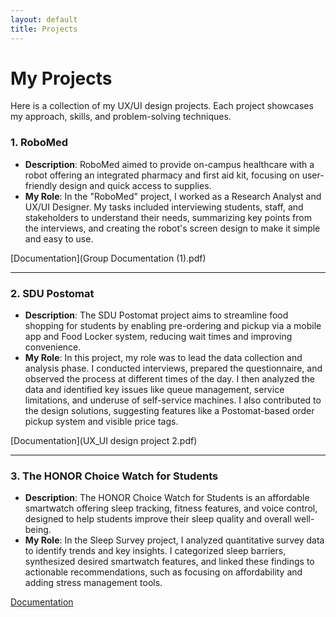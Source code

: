 ```yaml
---
layout: default
title: Projects
---
```


# My Projects

Here is a collection of my UX/UI design projects. Each project showcases my approach, skills, and problem-solving techniques.

### 1. **RoboMed**
- **Description**: RoboMed aimed to provide on-campus healthcare with a robot offering an integrated pharmacy and first aid kit, focusing on user-friendly design and quick access to supplies.
- **My Role**: In the "RoboMed" project, I worked as a Research Analyst and UX/UI Designer. My tasks included interviewing students, staff, and stakeholders to understand their needs, summarizing key points from the interviews, and creating the robot's screen design to make it simple and easy to use.

[Documentation](Group Documentation (1).pdf)

---

### 2. **SDU Postomat**
- **Description**: The SDU Postomat project aims to streamline food shopping for students by enabling pre-ordering and pickup via a mobile app and Food Locker system, reducing wait times and improving convenience.
- **My Role**: In this project, my role was to lead the data collection and analysis phase. I conducted interviews, prepared the questionnaire, and observed the process at different times of the day. I then analyzed the data and identified key issues like queue management, service limitations, and underuse of self-service machines. I also contributed to the design solutions, suggesting features like a Postomat-based order pickup system and visible price tags.

[Documentation](UX_UI design project 2.pdf)

---

### 3. **The HONOR Choice Watch for Students**
- **Description**: The HONOR Choice Watch for Students is an affordable smartwatch offering sleep tracking, fitness features, and voice control, designed to help students improve their sleep quality and overall well-being.
- **My Role**: In the Sleep Survey project, I analyzed quantitative survey data to identify trends and key insights. I categorized sleep barriers, synthesized desired smartwatch features, and linked these findings to actionable recommendations, such as focusing on affordability and adding stress management tools.

[Documentation]()
